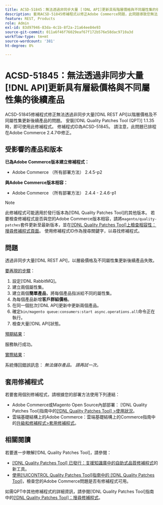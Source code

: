 ```yaml
---
title: ACSD-51845：無法透過非同步大量 [!DNL API]更新具有階層價格與不同屬性集的後續產品
description: 套用ACSD-51845修補程式以修正Adobe Commerce問題，此問題導致您無法透過非同步大量 [!DNL REST API]以階層價格及不同屬性集更新後續產品。
feature: REST, Products
role: Admin
exl-id: 83d97946-83da-4c1b-8f2a-21a64ee84e93
source-git-commit: 011a6f46f76029eaf67f172b576e58dac9710a3d
workflow-type: tm+mt
source-wordcount: '381'
ht-degree: 0%

---
```


# ACSD-51845：無法透過非同步大量[!DNL API]更新具有層級價格與不同屬性集的後續產品

ACSD-51845修補程式修正無法透過非同步大量[!DNL REST API]以階層價格及不同屬性集更新後續產品的問題。 安裝[!DNL Quality Patches Tool (QPT)] 1.1.35時，即可使用此修補程式。 修補程式ID為ACSD-51845。 請注意，此問題已排程在Adobe Commerce 2.4.7中修正。

## 受影響的產品和版本

**已為Adobe Commerce版本建立修補程式：**

* Adobe Commerce （所有部署方法） 2.4.5-p2

**與Adobe Commerce版本相容：**

* Adobe Commerce （所有部署方法） 2.4.4 - 2.4.6-p1

>[!NOTE]
>
>此修補程式可能適用於發行版本為[!DNL Quality Patches Tool]的其他版本。 若要檢查修補程式是否與您的Adobe Commerce版本相容，請將`magento/quality-patches`套件更新至最新版本，並在[[!DNL Quality Patches Tool]上檢查相容性：搜尋修補程式頁面](https://experienceleague.adobe.com/tools/commerce-quality-patches/index.html)。 使用修補程式ID作為搜尋關鍵字，以尋找修補程式。

## 問題

透過非同步大量[!DNL REST API]，以層級價格及不同屬性集更新後續產品失敗。

<u>要再現的步驟</u>：

1. 設定[!DNL RabbitMQ]。
1. 建立兩個屬性集。
1. 建立兩個&#x200B;**簡單產品**，將每個產品指派給不同的屬性集。
1. 為每個產品新增&#x200B;**客戶群組價格**。
1. 在同一個批次[!DNL API]更新中更新兩個產品。
1. 確定`bin/magento queue:consumers:start async.operations.all`命令正在執行。
1. 檢查大量[!DNL API]狀態。

<u>預期結果</u>：

服務執行成功。

<u>實際結果</u>：

系統傳回錯誤訊息： *無法儲存產品。 請再試一次。*

## 套用修補程式

若要套用個別修補程式，請根據您的部署方法使用下列連結：

* Adobe Commerce或Magento Open Source內部部署： [!DNL Quality Patches Tool]指南中的[[!DNL Quality Patches Tool] >使用狀況](/help/tools/quality-patches-tool/usage.md)。
* 雲端基礎結構上的Adobe Commerce：雲端基礎結構上的Commerce指南中的[升級和修補程式>套用修補程式](https://experienceleague.adobe.com/docs/commerce-cloud-service/user-guide/develop/upgrade/apply-patches.html)。

## 相關閱讀

若要進一步瞭解[!DNL Quality Patches Tool]，請參閱：

* [[!DNL Quality Patches Tool] 已發行：支援知識庫中的自助式品質修補程式](https://experienceleague.adobe.com/en/docs/commerce-operations/tools/quality-patches-tool/quality-patches-tool-to-self-serve-quality-patches)的新工具。
* [使用[!UICONTROL Quality Patches Tool]指南中的 [!DNL Quality Patches Tool]](/help/tools/quality-patches-tool/patches-available-in-qpt/check-patch-for-magento-issue-with-magento-quality-patches.md)，檢查您的Adobe Commerce問題是否有修補程式可用。


如需QPT中其他修補程式的詳細資訊，請參閱[!DNL Quality Patches Tool]指南中的[[!DNL Quality Patches Tool]：搜尋修補程式](https://experienceleague.adobe.com/tools/commerce-quality-patches/index.html)。
